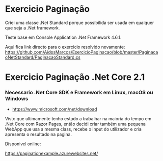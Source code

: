 # Exercicio Paginação

Criei uma classe .Net Standard porque possibilida ser usada em qualquer que seja a .Net framework.

Teste base em Console Application .Net Framework 4.6.1.

Aqui fica link directo para o exercicio resolvido novamente:
https://github.com/AidosMarcos/ExercicioPaginacao/blob/master/PaginacaoNetStandard/PaginacaoStandard.cs
 
# Exercicio Paginação .Net Core 2.1

### Necessario .Net Core SDK e Framework em Linux, macOS ou Windows

 - https://www.microsoft.com/net/download

Visto que ultimamente tenho estado a trabalhar na maioria do tempo em .Net Core com Razor Pages, então decidi criar também uma pequena WebApp que usa a mesma class, recebe o input do utilizador e cria apresenta o resultado na pagina.

Disponivel online:

https://paginationexample.azurewebsites.net/
